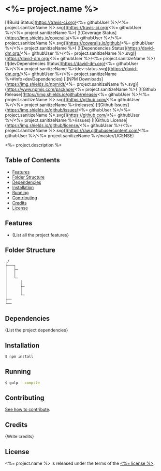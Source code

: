 # <%= project.name %>

[![Build Status](https://travis-ci.org/<%= githubUser %>/<%= project.sanitizeName %>.svg)](https://travis-ci.org/<%= githubUser %>/<%= project.sanitizeName %>)
[![Coverage Status](https://img.shields.io/coveralls/<%= githubUser %>/<%= project.sanitizeName %>.svg)](https://coveralls.io/github/<%= githubUser %>/<%= project.sanitizeName %>)
[![Dependencies Status](https://david-dm.org/<%= githubUser %>/<%= project.sanitizeName %>.svg)](https://david-dm.org/<%= githubUser %>/<%= project.sanitizeName %>)
[![devDependencies Status](https://david-dm.org/<%= githubUser %>/<%= project.sanitizeName %>/dev-status.svg)](https://david-dm.org/<%= githubUser %>/<%= project.sanitizeName %>#info=devDependencies)
[![NPM Downloads](https://img.shields.io/npm/dt/<%= project.sanitizeName %>.svg)](https://www.npmjs.com/package/<%= project.sanitizeName %>)
[![Github Release](https://img.shields.io/github/release/<%= githubUser %>/<%= project.sanitizeName %>.svg)](https://github.com/<%= githubUser %>/<%= project.sanitizeName %>/releases)
[![Github Issues](https://img.shields.io/github/issues/<%= githubUser %>/<%= project.sanitizeName %>.svg)](https://github.com/<%= githubUser %>/<%= project.sanitizeName %>/issues)
[![Github License](https://img.shields.io/github/license/<%= githubUser %>/<%= project.sanitizeName %>.svg)](https://raw.githubusercontent.com/<%= githubUser %>/<%= project.sanitizeName %>/master/LICENSE)

<%= project.description %>

## Table of Contents

* [Features](#features)
* [Folder Structure](#folder-structure)
* [Dependencies](#dependencies)
* [Installation](#installation)
* [Running](#running)
* [Contributing](#contributing)
* [Credits](#credits)
* [License](#license)

## Features

* {List all the project features}

## Folder Structure

```
./
├───┐
│   ├─
│   │
│   └─
│      │
│      ├─
│      │
│      └─
├──
└──
```

## Dependencies

{List the project dependencies}

## Installation
```sh
$ npm install
```

## Running
```sh
$ gulp --compile
```

## Contributing

[See how to contribute](CONTRIBUTING.md).

## Credits

{Write credits}

## License

<%= project.name %> is released under the terms of the [<%= license %>](LICENSE).